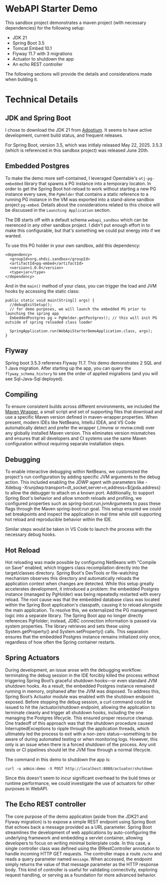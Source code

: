 # WebAPI Starter Demo

This sandbox project demonstrates a maven project (with necessary dependencies) for the following setup:

- JDK 21
- Spring Boot 3.5
- Tomcat Embed 10.1
- Flyway 11.7 with 3 migrations
- Actuator to shutdown the app
- An echo REST controller

The following sections will provide the details and considerations made when bulding it.

# Technical Details

## JDK and Spring Boot

I chose to download the JDK 21 from [Adoptium](https://adoptium.net/).  It seems to have active development, current build status, and frequent releases.  

For Spring Boot, version 3.5, which was initlaly released May 22, 2025.  3.5.3 (which is referenced in this sandbox project) was released June 20th.

## Embedded Postgres

To make the demo more self-contained, I leveraged Opentable's `otj-pg-embedded` library that spawns a PG instance into a temporary locaton. In order to get the Spring Boot hot-reload to work without starting a new PG instance every save, the `PgHolder` that contains a static reference to a running PG instance in the VM was exported into a stand-alone sandbox project `pg-embed`.  Details about the considerations related to this choice will be discussed in the `Launching Application` section.

The DB starts off with a default schema `webapi_sandbox` which can be reerenced in any other sandbox project.   I didn't put enough effort in to make this configurable, but that's something we could put energy into if we wanted.

To use this PG holder in your own sandbox, add this dependency:

```
<dependency>
  <groupId>org.ohdsi.sandbox</groupId>
  <artifactId>pg-embed</artifactId>
  <version>1.0.0</version>
  <type>jar</type>
</dependency>
```

And in the `main()` method of your class, you can trigger the load and JVM hooks by accessing the static class:

```
public static void main(String[] args) {
  //debugExitSetup();
  // for demo purposes, we will launch the embedded PG prior to launching the spring app
  EmbeddedPostgres pg = PgHolder.getPostgres(); // this will init PG outside of spring reloaded class loader

  SpringApplication.run(WebApiStarterDemoApplication.class, args);
}
```


## Flyway

Spring boot 3.5.3 referenes Flyway 11.7.  This demo demonstrates 2 SQL and 1 Java migration.  After starting up the app, you can query the `flyway_schema_history` to see the order of applied migrations (and you will see Sql-Java-Sql deployed).

## Compiling

To ensure consistent builds across different environments, we included the [Maven Wrapper](https://maven.apache.org/tools/wrapper/), a small script and set of supporting files that download and use a specific Maven version defined in maven-wrapper.properties. When present, modern IDEs like NetBeans, IntelliJ IDEA, and VS Code automatically detect and prefer the wrapper (./mvnw or mvnw.cmd) over any globally installed Maven version. This eliminates version mismatches and ensures that all developers and CI systems use the same Maven configuration without requiring separate installation steps.

## Debugging

To enable interactive debugging within NetBeans, we customized the project's run configuration by adding specific JVM arguments to the debug action. This included enabling the JDWP agent with parameters like -Xdebug -Xrunjdwp:transport=dt_socket,server=n,address=${jpda.address} to allow the debugger to attach on a known port. Additionally, to support Spring Boot's behavior and allow smooth reloads and profiling, we configured properties such as spring-boot.run.jvmArguments to pass these flags through the Maven spring-boot:run goal. This setup ensured we could set breakpoints and inspect the application in real time while still supporting hot reload and reproducible behavior within the IDE.

Similar steps would be taken in VS Code to launch the process with the necessary debug hooks.

## Hot Reload

Hot reloading was made possible by configuring NetBeans with "Compile on Save" enabled, which triggers class recompilation directly into the target/classes directory. Spring Boot's DevTools or file-watching mechanism observes this directory and automatically reloads the application context when changes are detected. While this setup greatly accelerates development, it introduced a problem: the embedded Postgres instance (managed by PgHolder) was being repeatedly restarted with every reload. The root cause was that the embedded database class was located within the Spring Boot application's classpath, causing it to reload alongside the main application. To resolve this, we externalized the PG management logic into a separate library. The Spring Boot app no longer directly references PgHolder; instead, JDBC connection information is passed via system properties. The library retrieves and sets these using System.getProperty() and System.setProperty() calls. This separation ensures that the embedded Postgres instance remains initialized only once, regardless of how often the Spring container restarts.

## Spring Actuators

During development, an issue arose with the debugging workflow: terminating the debug session in the IDE forcibly killed the process without triggering Spring Boot’s graceful shutdown hooks—or even standard JVM shutdown hooks. As a result, the embedded Postgres instance remained running in memory, orphaned after the JVM was disposed. To address this, Spring Boot’s Actuator module was enabled with the shutdown endpoint exposed. Before stopping the debug session, a curl command could be issued to hit the /actuator/shutdown endpoint, allowing the application to terminate cleanly and trigger all shutdown hooks, including the one managing the Postgres lifecycle. This ensured proper resource cleanup. One tradeoff of this approach was that the shutdown procedure caused InterruptedExceptions to ripple through the application threads, which ultimately led the process to exit with a non-zero status—something to be aware of during automated testing or when monitoring logs.  However, this only is an issue when there is a forced shutdown of the process. Any unit tests or CI pipelines should let the JVM flow through a normal lifecycle.

The command in this demo to shutdown the app is:

```
curl -u admin:demo -X POST http://localhost:8080/actuator/shutdown
```

Since this doesn't seem to incur significant overhead to the buld times or runtime performance, we could investigate the use of actuators for other purposes in WebAPI.

## The Echo REST controller

The core purpose of the demo application (aside from the JDK21 and Flyway migration) is to expose a simple REST endpoint using Spring Boot that echoes back a message provided as a URL parameter. Spring Boot streamlines the development of web applications by auto-configuring the underlying framework and embedding a servlet container, allowing developers to focus on writing minimal boilerplate code. In this case, a single controller class was defined using the @RestController annotation to handle incoming HTTP GET requests. The controller maps a route `/echo` and reads a query parameter named `message`. When accessed, the endpoint simply returns the value of that message parameter as the HTTP response body. This kind of controller is useful for validating connectivity, exploring request handling, or serving as a foundation for more advanced behavior.

